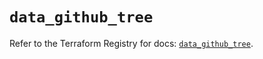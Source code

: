 # `data_github_tree`

Refer to the Terraform Registry for docs: [`data_github_tree`](https://registry.terraform.io/providers/integrations/github/5.45.0/docs/data-sources/tree).
